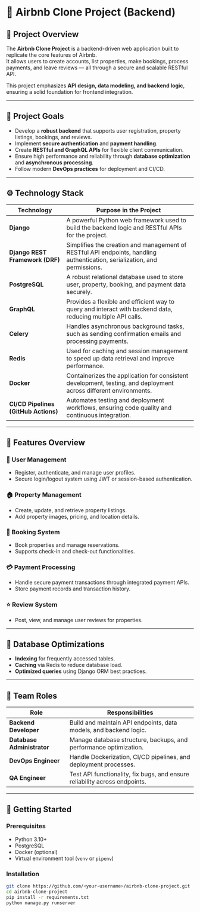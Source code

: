 # 🏡 Airbnb Clone Project (Backend)

## 📖 Project Overview
The **Airbnb Clone Project** is a backend-driven web application built to replicate the core features of Airbnb.  
It allows users to create accounts, list properties, make bookings, process payments, and leave reviews — all through a secure and scalable RESTful API.

This project emphasizes **API design, data modeling, and backend logic**, ensuring a solid foundation for frontend integration.

---

## 🎯 Project Goals
- Develop a **robust backend** that supports user registration, property listings, bookings, and reviews.  
- Implement **secure authentication** and **payment handling**.  
- Create **RESTful and GraphQL APIs** for flexible client communication.  
- Ensure high performance and reliability through **database optimization** and **asynchronous processing**.  
- Follow modern **DevOps practices** for deployment and CI/CD.  

---

## ⚙️ Technology Stack

| **Technology** | **Purpose in the Project** |
|-----------------|-----------------------------|
| **Django** | A powerful Python web framework used to build the backend logic and RESTful APIs for the project. |
| **Django REST Framework (DRF)** | Simplifies the creation and management of RESTful API endpoints, handling authentication, serialization, and permissions. |
| **PostgreSQL** | A robust relational database used to store user, property, booking, and payment data securely. |
| **GraphQL** | Provides a flexible and efficient way to query and interact with backend data, reducing multiple API calls. |
| **Celery** | Handles asynchronous background tasks, such as sending confirmation emails and processing payments. |
| **Redis** | Used for caching and session management to speed up data retrieval and improve performance. |
| **Docker** | Containerizes the application for consistent development, testing, and deployment across different environments. |
| **CI/CD Pipelines (GitHub Actions)** | Automates testing and deployment workflows, ensuring code quality and continuous integration. |

---

## 🧰 Features Overview

### 🔑 User Management
- Register, authenticate, and manage user profiles.
- Secure login/logout system using JWT or session-based authentication.

### 🏠 Property Management
- Create, update, and retrieve property listings.
- Add property images, pricing, and location details.

### 📅 Booking System
- Book properties and manage reservations.
- Supports check-in and check-out functionalities.

### 💳 Payment Processing
- Handle secure payment transactions through integrated payment APIs.
- Store payment records and transaction history.

### ⭐ Review System
- Post, view, and manage user reviews for properties.

---

## 🧠 Database Optimizations
- **Indexing** for frequently accessed tables.  
- **Caching** via Redis to reduce database load.  
- **Optimized queries** using Django ORM best practices.  

---

## 👥 Team Roles
| **Role** | **Responsibilities** |
|-----------|----------------------|
| **Backend Developer** | Build and maintain API endpoints, data models, and backend logic. |
| **Database Administrator** | Manage database structure, backups, and performance optimization. |
| **DevOps Engineer** | Handle Dockerization, CI/CD pipelines, and deployment processes. |
| **QA Engineer** | Test API functionality, fix bugs, and ensure reliability across endpoints. |

---

## 🚀 Getting Started

### Prerequisites
- Python 3.10+
- PostgreSQL
- Docker (optional)
- Virtual environment tool (`venv` or `pipenv`)

### Installation
```bash
git clone https://github.com/<your-username>/airbnb-clone-project.git
cd airbnb-clone-project
pip install -r requirements.txt
python manage.py runserver
